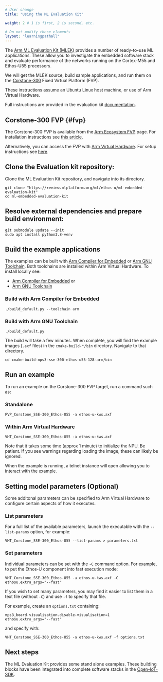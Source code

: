 ```yaml
---
# User change
title: "Using the ML Evaluation Kit"

weight: 2 # 1 is first, 2 is second, etc.

# Do not modify these elements
layout: "learningpathall"
---
```

The [Arm ML Evaluation Kit (MLEK)](https://review.mlplatform.org/plugins/gitiles/ml/ethos-u/ml-embedded-evaluation-kit) provides a number of ready-to-use ML applications. These allow you to investigate the embedded software stack and evaluate performance of the networks running on the Cortex-M55 and Ethos-U55 processors.

We will get the MLEK source, build sample applications, and run them on the [Corstone-300](https://developer.arm.com/Processors/Corstone-300) Fixed Virtual Platform (FVP).

These instructions assume an Ubuntu Linux host machine, or use of Arm Virtual Hardware.

Full instructions are provided in the evaluation kit [documentation](https://review.mlplatform.org/plugins/gitiles/ml/ethos-u/ml-embedded-evaluation-kit/+/HEAD/docs/quick_start.md).

## Corstone-300 FVP {#fvp}

The Corstone-300 FVP is available from the [Arm Ecosystem FVP](https://developer.arm.com/downloads/-/arm-ecosystem-fvps) page. For installation instructions see [this article](/install-tools/ecosystem_fvp/).

Alternatively, you can access the FVP with [Arm Virtual Hardware](https://www.arm.com/products/development-tools/simulation/virtual-hardware). For setup instructions see [here](/install-tools/avh#corstone).

## Clone the Evaluation kit repository:

Clone the ML Evaluation Kit repository, and navigate into its directory.
```console
git clone "https://review.mlplatform.org/ml/ethos-u/ml-embedded-evaluation-kit"
cd ml-embedded-evaluation-kit
```

## Resolve external dependencies and prepare build environment:
```console
git submodule update --init
sudo apt install python3.8-venv
```

## Build the example applications

The examples can be built with [Arm Compiler for Embedded](https://developer.arm.com/Tools%20and%20Software/Arm%20Compiler%20for%20Embedded) or [Arm GNU Toolchain](https://developer.arm.com/Tools%20and%20Software/GNU%20Toolchain). Both toolchains are installed within Arm Virtual Hardware. To install locally see:
- [Arm Compiler for Embedded](/install-tools/armclang/) or
- [Arm GNU Toolchain](/install-tools/gcc/#Arm-GNU)


### Build with Arm Compiler for Embedded
```console
./build_default.py --toolchain arm
```
### Build with Arm GNU Toolchain
```
./build_default.py
```
The build will take a few minutes. When complete, you will find the example images (`.axf` files) in the `cmake-build-*/bin` directory. Navigate to that directory.
```console
cd cmake-build-mps3-sse-300-ethos-u55-128-arm/bin
```

## Run an example
To run an example on the Corstone-300 FVP target, run a command such as:

### Standalone
```console
FVP_Corstone_SSE-300_Ethos-U55 -a ethos-u-kws.axf
```
### Within Arm Virtual Hardware
```console
VHT_Corstone_SSE-300_Ethos-U55 -a ethos-u-kws.axf
```
Note that it takes some time (approx 1 minute) to initialize the NPU. Be patient. If you see warnings regarding loading the image, these can likely be ignored.

When the example is running, a telnet instance will open allowing you to interact with the example.

## Setting model parameters (Optional)

Some additonal parameters can be specified to Arm Virtual Hardware to configure certain aspects of how it executes.

### List parameters

For a full list of the available parameters, launch the executable with the `--list-params` option, for example:
```console
VHT_Corstone_SSE-300_Ethos-U55 --list-params > parameters.txt
```
### Set parameters
Individual parameters can be set with the `-C` command option. For example, to put the Ethos-U component into fast execution mode:
```console
VHT_Corstone_SSE-300_Ethos-U55 -a ethos-u-kws.axf -C ethosu.extra_args="--fast"
```
If you wish to set many parameters, you may find it easier to list them in a text file (without `-C`) and use `-f` to specify that file.

For example, create an `options.txt` containing:
```console
mps3_board.visualisation.disable-visualisation=1
ethosu.extra_args="--fast"
```
and specify with:
```console
VHT_Corstone_SSE-300_Ethos-U55 -a ethos-u-kws.axf -f options.txt
```
## Next steps
The ML Evaluation Kit provides some stand alone examples. These building blocks have been integrated into complete software stacks in the [Open-IoT-SDK](https://github.com/ARM-software/open-iot-sdk).
